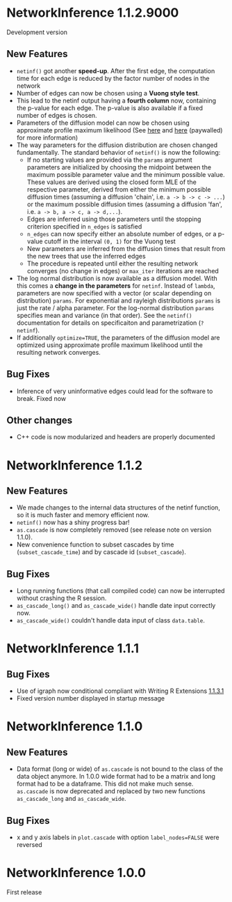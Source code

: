 # NetworkInference 1.1.2.9000

Development version

## New Features

* `netinf()` got another **speed-up**. After the first edge, the computation time for each edge is reduced by the factor number of nodes in the network
* Number of edges can now be chosen using a **Vuong style test**.
* This lead to the netinf output having a **fourth column** now, containing the 
p-value for each edge. The p-value is also available if a fixed number of edges
is chosen.
* Parameters of the diffusion model can now be chosen using approximate profile
    maximum likelihood (See [here](https://www.jstor.org/stable/2240385?seq=1#page_scan_tab_contents) and [here](https://www.jstor.org/stable/2965560?seq=1#page_scan_tab_contents) (paywalled) for more information)
* The way parameters for the diffusion distribution are chosen changed
    fundamentally. The standard behavior of `netinf()` is now the following:
    - If no starting values are provided via the `params` argument parameters
        are initialized by choosing the midpoint between the maximum possible
        parameter value and the minimum possible value. These values are derived
        using the closed form MLE of the respective parameter, derived from
        either the minimum possible diffusion times (assuming a diffusion
        'chain', i.e. `a -> b -> c -> ...`) or the maximum possible diffusion
        times (assuming a diffusion 'fan', i.e. `a -> b, a -> c, a -> d,...`).
    - Edges are inferred using those parameters until the stopping criterion
        specified in `n_edges` is satisfied
    - `n_edges` can now specify either an absolute number of edges, or a p-value
        cutoff in the interval `(0, 1)` for the Vuong test
    - New parameters are inferred from the diffusion times that result from the 
        new trees that use the inferred edges
    - The procedure is repeated until either the resulting network converges (no
        change in edges) or `max_iter` iterations are reached
* The log normal distribution is now available as a diffusion model. With this comes a **change in the parameters** for `netinf`. Instead of `lambda`, parameters are now specified with a vector (or scalar depending on distribution) `params`. For exponential and rayleigh distributions `params` is just the rate / alpha parameter. For the log-normal distribution `params` specifies mean and variance (in that order). See the `netinf()` documentation for details on specificaiton and parametrization (`?netinf`).
* If additionally `optimize=TRUE`, the parameters of the diffusion model are optimized using approximate profile maximum likelihood until the resulting network converges. 

## Bug Fixes

* Inference of very uninformative edges could lead for the software to break. Fixed now 

## Other changes

* C++ code is now modularized and headers are properly documented

# NetworkInference 1.1.2

## New Features

* We made changes to the internal data structures of the netinf function, so it is much faster and memory efficient now.
* `netinf()` now has a shiny progress bar!
* `as.cascade` is now completely removed (see release note on version 1.1.0).
* New convenience function to subset cascades by time (`subset_cascade_time`) and by cascade id (`subset_cascade`).

## Bug Fixes
* Long running functions (that call compiled code) can now be interrupted without crashing the R session.
* `as_cascade_long()` and `as_cascade_wide()` handle date input correctly now.
* `as_cascade_wide()` couldn't handle data input of class `data.table`. 

# NetworkInference 1.1.1

## Bug Fixes

* Use of igraph now conditional compliant with Writing R Extensions [1.1.3.1](https://cran.r-project.org/doc/manuals/r-release/R-exts.html#Suggested-packages)
* Fixed version number displayed in startup message

# NetworkInference 1.1.0

## New Features

* Data format (long or wide) of `as.cascade` is not bound to the class of the data object anymore. In 1.0.0 wide format had to be a matrix and long format had to be a dataframe. This did not make much sense. `as.cascade` is now deprecated and replaced by two new functions `as_cascade_long` and `as_cascade_wide`.

## Bug Fixes

* x and y axis labels in `plot.cascade` with option `label_nodes=FALSE` were
    reversed


# NetworkInference 1.0.0

First release
